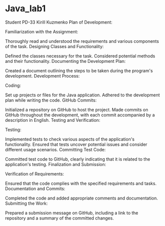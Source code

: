 # Java_lab1
 Student PD-33
Kirill Kuzmenko
Plan of Development:

Familiarization with the Assignment:

Thoroughly read and understood the requirements and various components of the task.
Designing Classes and Functionality:

Defined the classes necessary for the task.
Considered potential methods and their functionality.
Documenting the Development Plan:

Created a document outlining the steps to be taken during the program's development.
Development Process:

Coding:

Set up projects or files for the Java application.
Adhered to the development plan while writing the code.
GitHub Commits:

Initialized a repository on GitHub to host the project.
Made commits on GitHub throughout the development, with each commit accompanied by a description in English.
Testing and Verification:

Testing:

Implemented tests to check various aspects of the application's functionality.
Ensured that tests uncover potential issues and consider different usage scenarios.
Committing Test Code:

Committed test code to GitHub, clearly indicating that it is related to the application's testing.
Finalization and Submission:

Verification of Requirements:

Ensured that the code complies with the specified requirements and tasks.
Documentation and Commits:

Completed the code and added appropriate comments and documentation.
Submitting the Work:

Prepared a submission message on GitHub, including a link to the repository and a summary of the committed changes.
